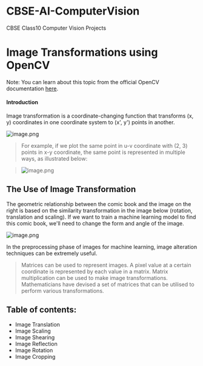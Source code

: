 # CBSE-AI-ComputerVision
CBSE Class10 Computer Vision Projects

# Image Transformations using OpenCV

Note: You can learn about this topic from the official OpenCV documentation [here](https://docs.opencv.org/4.x/da/d6e/tutorial_py_geometric_transformations.html).

#### Introduction
Image transformation is a coordinate-changing function that transforms (x, y) coordinates in one coordinate system to (x', y') points in another.

![image.png](attachment:image.png)

> For example, if we plot the same point in u-v coordinate with (2, 3) points in x-y coordinate, the same point is represented in multiple ways, as illustrated below:

> ![image.png](attachment:image.png)

## The Use of Image Transformation
The geometric relationship between the comic book and the image on the right is based on the similarity transformation in the image below (rotation, translation and scaling). If we want to train a machine learning model to find this comic book, we'll need to change the form and angle of the image.

![image.png](attachment:image.png)

In the preprocessing phase of images for machine learning, image alteration techniques can be extremely useful.

> Matrices can be used to represent images. A pixel value at a certain coordinate is represented by each value in a matrix. Matrix multiplication can be used to make image transformations. Mathematicians have devised a set of matrices that can be utilised to perform various transformations.

## Table of contents:

- Image Translation
- Image Scaling
- Image Shearing
- Image Reflection
- Image Rotation
- Image Cropping
